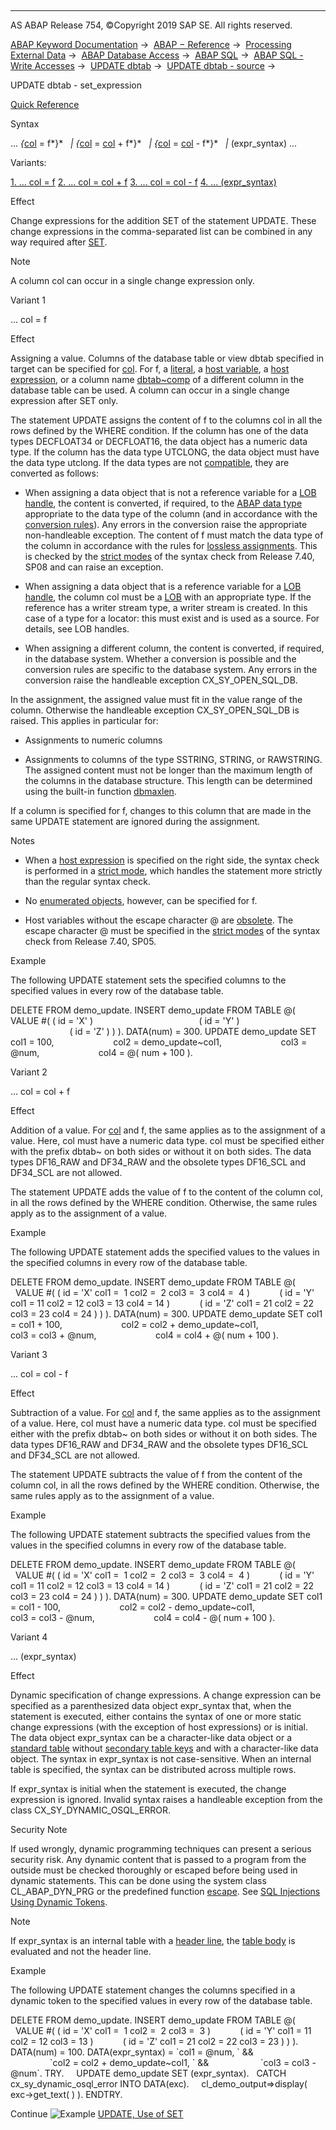   

* * *

AS ABAP Release 754, ©Copyright 2019 SAP SE. All rights reserved.

[ABAP Keyword Documentation](javascript:call_link\('abenabap.htm'\)) →  [ABAP − Reference](javascript:call_link\('abenabap_reference.htm'\)) →  [Processing External Data](javascript:call_link\('abenabap_language_external_data.htm'\)) →  [ABAP Database Access](javascript:call_link\('abenabap_sql.htm'\)) →  [ABAP SQL](javascript:call_link\('abenopensql.htm'\)) →  [ABAP SQL - Write Accesses](javascript:call_link\('abenopen_sql_writing.htm'\)) →  [UPDATE dbtab](javascript:call_link\('abapupdate.htm'\)) →  [UPDATE dbtab - source](javascript:call_link\('abapupdate_source.htm'\)) → 

UPDATE dbtab - set\_expression

[Quick Reference](javascript:call_link\('abapupdate_shortref.htm'\))

Syntax

... *{*[col](javascript:call_link\('abenopen_sql_columns.htm'\)) = f*}*
  *|* *{*[col](javascript:call_link\('abenopen_sql_columns.htm'\)) = [col](javascript:call_link\('abenopen_sql_columns.htm'\)) + f*}*
  *|* *{*[col](javascript:call_link\('abenopen_sql_columns.htm'\)) = [col](javascript:call_link\('abenopen_sql_columns.htm'\)) - f*}*
  *|* (expr\_syntax) ...

Variants:

[1\. ... col = f](#!ABAP_VARIANT_1@1@)
[2\. ... col = col + f](#!ABAP_VARIANT_2@2@)
[3\. ... col = col - f](#!ABAP_VARIANT_3@3@)
[4\. ... (expr\_syntax)](#!ABAP_VARIANT_4@4@)

Effect

Change expressions for the addition SET of the statement UPDATE. These change expressions in the comma-separated list can be combined in any way required after [SET](javascript:call_link\('abapupdate_source.htm'\)).

Note

A column col can occur in a single change expression only.

Variant 1

... col = f

Effect

Assigning a value. Columns of the database table or view dbtab specified in target can be specified for [col](javascript:call_link\('abenopen_sql_columns.htm'\)). For f, a [literal](javascript:call_link\('abenabap_sql_host_literals.htm'\)), a [host variable](javascript:call_link\('abenopen_sql_host_variables.htm'\)), a [host expression](javascript:call_link\('abenopen_sql_host_expressions.htm'\)), or a column name [dbtab~comp](javascript:call_link\('abenopen_sql_columns.htm'\)) of a different column in the database table can be used. A column can occur in a single change expression after SET only.

The statement UPDATE assigns the content of f to the columns col in all the rows defined by the WHERE condition. If the column has one of the data types DECFLOAT34 or DECFLOAT16, the data object has a numeric data type. If the column has the data type UTCLONG, the data object must have the data type utclong. If the data types are not [compatible](javascript:call_link\('abencompatible_glosry.htm'\) "Glossary Entry"), they are converted as follows:

-   When assigning a data object that is not a reference variable for a [LOB handle](javascript:call_link\('abenlob_handle_glosry.htm'\) "Glossary Entry"), the content is converted, if required, to the [ABAP data type](javascript:call_link\('abenddic_builtin_types.htm'\)) appropriate to the data type of the column (and in accordance with the [conversion rules](javascript:call_link\('abenconversion_elementary.htm'\))). Any errors in the conversion raise the appropriate non-handleable exception. The content of f must match the data type of the column in accordance with the rules for [lossless assignments](javascript:call_link\('abenlossless_assignment_glosry.htm'\) "Glossary Entry"). This is checked by the [strict modes](javascript:call_link\('abenopensql_strict_modes.htm'\)) of the syntax check from Release 7.40, SP08 and can raise an exception.
    
-   When assigning a data object that is a reference variable for a [LOB handle](javascript:call_link\('abenlob_handle_glosry.htm'\) "Glossary Entry"), the column col must be a [LOB](javascript:call_link\('abenlob_glosry.htm'\) "Glossary Entry") with an appropriate type. If the reference has a writer stream type, a writer stream is created. In this case of a type for a locator: this must exist and is used as a source. For details, see LOB handles.
    
-   When assigning a different column, the content is converted, if required, in the database system. Whether a conversion is possible and the conversion rules are specific to the database system. Any errors in the conversion raise the handleable exception CX\_SY\_OPEN\_SQL\_DB.
    

In the assignment, the assigned value must fit in the value range of the column. Otherwise the handleable exception CX\_SY\_OPEN\_SQL\_DB is raised. This applies in particular for:

-   Assignments to numeric columns
    
-   Assignments to columns of the type SSTRING, STRING, or RAWSTRING. The assigned content must not be longer than the maximum length of the columns in the database structure. This length can be determined using the built-in function [dbmaxlen](javascript:call_link\('abenlength_functions.htm'\)).
    

If a column is specified for f, changes to this column that are made in the same UPDATE statement are ignored during the assignment.

Notes

-   When a [host expression](javascript:call_link\('abenopen_sql_host_expressions.htm'\)) is specified on the right side, the syntax check is performed in a [strict mode](javascript:call_link\('abenopensql_strict_mode_750.htm'\)), which handles the statement more strictly than the regular syntax check.
    
-   No [enumerated objects](javascript:call_link\('abenenumerated_object_glosry.htm'\) "Glossary Entry"), however, can be specified for f.
    
-   Host variables without the escape character @ are [obsolete](javascript:call_link\('abenopen_sql_hostvar_obsolete.htm'\)). The escape character @ must be specified in the [strict modes](javascript:call_link\('abenopensql_strict_modes.htm'\)) of the syntax check from Release 7.40, SP05.
    

Example

The following UPDATE statement sets the specified columns to the specified values in every row of the database table.

DELETE FROM demo\_update.
INSERT demo\_update FROM TABLE @( VALUE #( ( id = 'X' )
                                          ( id = 'Y' )
                                          ( id = 'Z' ) ) ).
DATA(num) = 300.
UPDATE demo\_update SET col1 = 100,
                       col2 = demo\_update~col1,
                       col3 = @num,
                       col4 = @( num + 100 ).

Variant 2

... col = col + f

Effect

Addition of a value. For [col](javascript:call_link\('abenopen_sql_columns.htm'\)) and f, the same applies as to the assignment of a value. Here, col must have a numeric data type. col must be specified either with the prefix dbtab~ on both sides or without it on both sides. The data types DF16\_RAW and DF34\_RAW and the obsolete types DF16\_SCL and DF34\_SCL are not allowed.

The statement UPDATE adds the value of f to the content of the column col, in all the rows defined by the WHERE condition. Otherwise, the same rules apply as to the assignment of a value.

Example

The following UPDATE statement adds the specified values to the values in the specified columns in every row of the database table.

DELETE FROM demo\_update.
INSERT demo\_update FROM TABLE @(
  VALUE #( ( id = 'X' col1 =  1 col2 =  2 col3 =  3 col4 =  4 )
           ( id = 'Y' col1 = 11 col2 = 12 col3 = 13 col4 = 14 )
           ( id = 'Z' col1 = 21 col2 = 22 col3 = 23 col4 = 24 ) ) ).
DATA(num) = 300.
UPDATE demo\_update SET col1 = col1 + 100,
                       col2 = col2 + demo\_update~col1,
                       col3 = col3 + @num,
                       col4 = col4 + @( num + 100 ).

Variant 3

... col = col - f

Effect

Subtraction of a value. For [col](javascript:call_link\('abenopen_sql_columns.htm'\)) and f, the same applies as to the assignment of a value. Here, col must have a numeric data type. col must be specified either with the prefix dbtab~ on both sides or without it on both sides. The data types DF16\_RAW and DF34\_RAW and the obsolete types DF16\_SCL and DF34\_SCL are not allowed.

The statement UPDATE subtracts the value of f from the content of the column col, in all the rows defined by the WHERE condition. Otherwise, the same rules apply as to the assignment of a value.

Example

The following UPDATE statement subtracts the specified values from the values in the specified columns in every row of the database table.

DELETE FROM demo\_update.
INSERT demo\_update FROM TABLE @(
  VALUE #( ( id = 'X' col1 =  1 col2 =  2 col3 =  3 col4 =  4 )
           ( id = 'Y' col1 = 11 col2 = 12 col3 = 13 col4 = 14 )
           ( id = 'Z' col1 = 21 col2 = 22 col3 = 23 col4 = 24 ) ) ).
DATA(num) = 300.
UPDATE demo\_update SET col1 = col1 - 100,
                       col2 = col2 - demo\_update~col1,
                       col3 = col3 - @num,
                       col4 = col4 - @( num + 100 ).

Variant 4

... (expr\_syntax)

Effect

Dynamic specification of change expressions. A change expression can be specified as a parenthesized data object expr\_syntax that, when the statement is executed, either contains the syntax of one or more static change expressions (with the exception of host expressions) or is initial. The data object expr\_syntax can be a character-like data object or a [standard table](javascript:call_link\('abenstandard_table_glosry.htm'\) "Glossary Entry") without [secondary table keys](javascript:call_link\('abensecondary_table_key_glosry.htm'\) "Glossary Entry") and with a character-like data object. The syntax in expr\_syntax is not case-sensitive. When an internal table is specified, the syntax can be distributed across multiple rows.

If expr\_syntax is initial when the statement is executed, the change expression is ignored. Invalid syntax raises a handleable exception from the class CX\_SY\_DYNAMIC\_OSQL\_ERROR.

Security Note

If used wrongly, dynamic programming techniques can present a serious security risk. Any dynamic content that is passed to a program from the outside must be checked thoroughly or escaped before being used in dynamic statements. This can be done using the system class CL\_ABAP\_DYN\_PRG or the predefined function [escape](javascript:call_link\('abenescape_functions.htm'\)). See [SQL Injections Using Dynamic Tokens](javascript:call_link\('abensql_inj_dyn_tokens_scrty.htm'\)).

Note

If expr\_syntax is an internal table with a [header line](javascript:call_link\('abenheader_line_glosry.htm'\) "Glossary Entry"), the [table body](javascript:call_link\('abentable_body_glosry.htm'\) "Glossary Entry") is evaluated and not the header line.

Example

The following UPDATE statement changes the columns specified in a dynamic token to the specified values in every row of the database table.

DELETE FROM demo\_update.
INSERT demo\_update FROM TABLE @(
  VALUE #( ( id = 'X' col1 =  1 col2 =  2 col3 =  3 )
           ( id = 'Y' col1 = 11 col2 = 12 col3 = 13 )
           ( id = 'Z' col1 = 21 col2 = 22 col3 = 23 ) ) ).
DATA(num) = 100.
DATA(expr\_syntax) = \`col1 = @num, \` &&
                    \`col2 = col2 + demo\_update~col1, \` &&
                    \`col3 = col3 - @num\`.
TRY.
    UPDATE demo\_update SET (expr\_syntax).
  CATCH cx\_sy\_dynamic\_osql\_error INTO DATA(exc).
    cl\_demo\_output=>display( exc->get\_text( ) ).
ENDTRY.

Continue
![Example](exa.gif "Example") [UPDATE, Use of SET](javascript:call_link\('abenupdate_set_abexa.htm'\))